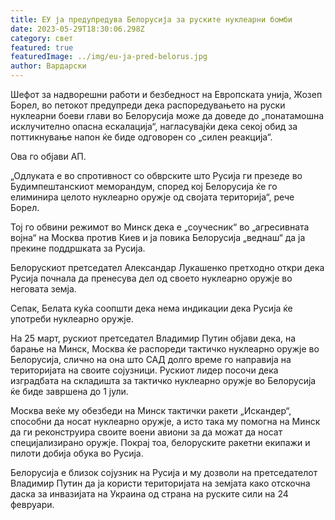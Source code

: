 ```yaml
---
title: ЕУ ја предупредува Белорусија за руските нуклеарни бомби
date: 2023-05-29T18:30:06.298Z
category: свет
featured: true
featuredImage: ../img/eu-ja-pred-belorus.jpg
author: Вардарски
---
```

Шефот за надворешни работи и безбедност на Европската унија, Жозеп Борел, во петокот предупреди дека распоредувањето на руски нуклеарни боеви глави во Белорусија може да доведе до „понатамошна исклучително опасна ескалација“, нагласувајќи дека секој обид за поттикнување напон ќе биде одговорен со „силен реакција“.

Ова го објави АП.

„Одлуката е во спротивност со обврските што Русија ги презеде во Будимпештанскиот меморандум, според кој Белорусија ќе го елиминира целото нуклеарно оружје од својата територија“, рече Борел.

Тој го обвини режимот во Минск дека е „соучесник“ во „агресивната војна“ на Москва против Киев и ја повика Белорусија „веднаш“ да ја прекине поддршката за Русија.

Белорускиот претседател Александар Лукашенко претходно откри дека Русија почнала да пренесува дел од своето нуклеарно оружје во неговата земја.

Сепак, Белата куќа соопшти дека нема индикации дека Русија ќе употреби нуклеарно оружје.

На 25 март, рускиот претседател Владимир Путин објави дека, на барање на Минск, Москва ќе распореди тактичко нуклеарно оружје во Белорусија, слично на она што САД долго време го направија на територијата на своите сојузници. Рускиот лидер посочи дека изградбата на складишта за тактичко нуклеарно оружје во Белорусија ќе биде завршена до 1 јули.

Москва веќе му обезбеди на Минск тактички ракети „Искандер“, способни да носат нуклеарно оружје, а исто така му помогна на Минск да ги реконструира своите воени авиони за да можат да носат специјализирано оружје. Покрај тоа, белоруските ракетни екипажи и пилоти добија обука во Русија.

Белорусија е близок сојузник на Русија и му дозволи на претседателот Владимир Путин да ја користи територијата на земјата како отскочна даска за инвазијата на Украина од страна на руските сили на 24 февруари.